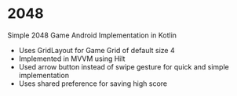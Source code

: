 # 2048
Simple 2048 Game Android Implementation in Kotlin

* Uses GridLayout for Game Grid of default size 4
* Implemented in MVVM using Hilt
* Used arrow button instead of swipe gesture for quick and simple implementation
* Uses shared preference for saving high score

